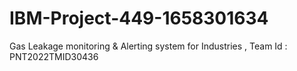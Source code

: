 # IBM-Project-449-1658301634
Gas Leakage monitoring &amp; Alerting system for Industries , Team Id : PNT2022TMID30436
